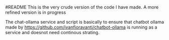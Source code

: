 #README
This is the very crude version of the code I have made. A more refined version is in progress


The chat-ollama service and script is basically to ensure that chatbot ollama made by https://github.com/ivanfioravanti/chatbot-ollama is running as a service and doesnot need continous strating.
